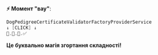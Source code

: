 **⚡ Момент "вау"**:
```java
DogPedigreeCertificateValidatorFactoryProviderService
↓ [CLICK] ↓
🐶.🧬.📜.✅
```
**Це буквально магія згортання складності!**